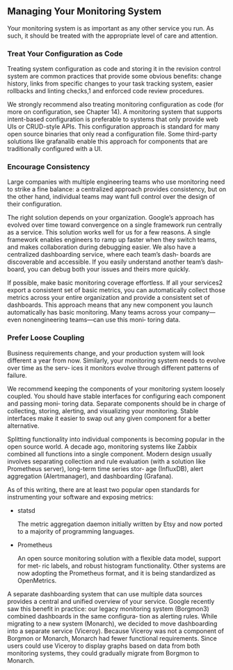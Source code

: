 ## Managing Your Monitoring System

Your monitoring system is as important as any other service you run. As such, it should be treated with the appropriate level of care and attention.

### Treat Your Configuration as Code

Treating system configuration as code and storing it in the revision control system are common practices that provide some obvious benefits: change history, links from specific changes to your task tracking system, easier rollbacks and linting checks,1 and enforced code review procedures.

We strongly recommend also treating monitoring configuration as code (for more on configuration, see Chapter 14). A monitoring system that supports intent-based configuration is preferable to systems that only provide web UIs or CRUD-style APIs. This configuration approach is standard for many open source binaries that only read a configuration file. Some third-party solutions like grafanalib enable this approach for components that are traditionally configured with a UI.

### Encourage Consistency

Large companies with multiple engineering teams who use monitoring need to strike a fine balance: a centralized approach provides consistency, but on the other hand, individual teams may want full control over the design of their configuration.

The right solution depends on your organization. Google’s approach has evolved over time toward convergence on a single framework run centrally as a service. This solution works well for us for a few reasons. A single framework enables engineers to ramp up faster when they switch teams, and makes collaboration during debugging easier. We also have a centralized dashboarding service, where each team’s dash‐ boards are discoverable and accessible. If you easily understand another team’s dash‐ board, you can debug both your issues and theirs more quickly.

If possible, make basic monitoring coverage effortless. If all your services2 export a consistent set of basic metrics, you can automatically collect those metrics across your entire organization and provide a consistent set of dashboards. This approach means that any new component you launch automatically has basic monitoring. Many teams across your company—even nonengineering teams—can use this moni‐ toring data.

### Prefer Loose Coupling

Business requirements change, and your production system will look different a year from now. Similarly, your monitoring system needs to evolve over time as the serv‐ ices it monitors evolve through different patterns of failure.

We recommend keeping the components of your monitoring system loosely coupled. You should have stable interfaces for configuring each component and passing moni‐ toring data. Separate components should be in charge of collecting, storing, alerting, and visualizing your monitoring. Stable interfaces make it easier to swap out any given component for a better alternative.

Splitting functionality into individual components is becoming popular in the open source world. A decade ago, monitoring systems like Zabbix combined all functions into a single component. Modern design usually involves separating collection and rule evaluation (with a solution like Prometheus server), long-term time series stor‐ age (InfluxDB), alert aggregation (Alertmanager), and dashboarding (Grafana).

As of this writing, there are at least two popular open standards for instrumenting your software and exposing metrics:

* statsd

  The metric aggregation daemon initially written by Etsy and now ported to a majority of programming languages.

* Prometheus

  An open source monitoring solution with a flexible data model, support for met‐ ric labels, and robust histogram functionality. Other systems are now adopting the Prometheus format, and it is being standardized as OpenMetrics.


A separate dashboarding system that can use multiple data sources provides a central and unified overview of your service. Google recently saw this benefit in practice: our legacy monitoring system (Borgmon3) combined dashboards in the same configura‐ tion as alerting rules. While migrating to a new system (Monarch), we decided to move dashboarding into a separate service (Viceroy). Because Viceroy was not a component of Borgmon or Monarch, Monarch had fewer functional requirements. Since users could use Viceroy to display graphs based on data from both monitoring systems, they could gradually migrate from Borgmon to Monarch.

